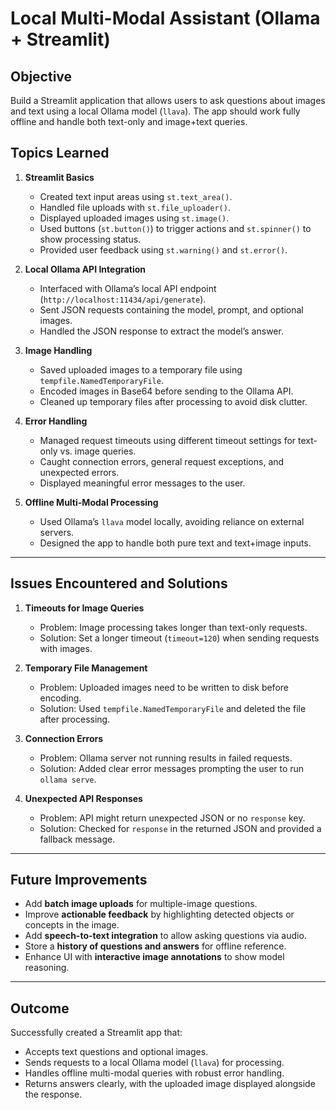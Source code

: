 # Local Multi-Modal Assistant (Ollama + Streamlit)

## Objective
Build a Streamlit application that allows users to ask questions about images and text using a local Ollama model (`llava`). The app should work fully offline and handle both text-only and image+text queries.

## Topics Learned
1. **Streamlit Basics**  
   - Created text input areas using `st.text_area()`.  
   - Handled file uploads with `st.file_uploader()`.  
   - Displayed uploaded images using `st.image()`.  
   - Used buttons (`st.button()`) to trigger actions and `st.spinner()` to show processing status.  
   - Provided user feedback using `st.warning()` and `st.error()`.

2. **Local Ollama API Integration**  
   - Interfaced with Ollama’s local API endpoint (`http://localhost:11434/api/generate`).  
   - Sent JSON requests containing the model, prompt, and optional images.  
   - Handled the JSON response to extract the model’s answer.

3. **Image Handling**  
   - Saved uploaded images to a temporary file using `tempfile.NamedTemporaryFile`.  
   - Encoded images in Base64 before sending to the Ollama API.  
   - Cleaned up temporary files after processing to avoid disk clutter.

4. **Error Handling**  
   - Managed request timeouts using different timeout settings for text-only vs. image queries.  
   - Caught connection errors, general request exceptions, and unexpected errors.  
   - Displayed meaningful error messages to the user.

5. **Offline Multi-Modal Processing**  
   - Used Ollama’s `llava` model locally, avoiding reliance on external servers.  
   - Designed the app to handle both pure text and text+image inputs.

---

## Issues Encountered and Solutions
1. **Timeouts for Image Queries**  
   - Problem: Image processing takes longer than text-only requests.  
   - Solution: Set a longer timeout (`timeout=120`) when sending requests with images.

2. **Temporary File Management**  
   - Problem: Uploaded images need to be written to disk before encoding.  
   - Solution: Used `tempfile.NamedTemporaryFile` and deleted the file after processing.

3. **Connection Errors**  
   - Problem: Ollama server not running results in failed requests.  
   - Solution: Added clear error messages prompting the user to run `ollama serve`.

4. **Unexpected API Responses**  
   - Problem: API might return unexpected JSON or no `response` key.  
   - Solution: Checked for `response` in the returned JSON and provided a fallback message.

---

## Future Improvements
- Add **batch image uploads** for multiple-image questions.  
- Improve **actionable feedback** by highlighting detected objects or concepts in the image.  
- Add **speech-to-text integration** to allow asking questions via audio.  
- Store a **history of questions and answers** for offline reference.  
- Enhance UI with **interactive image annotations** to show model reasoning.

---

## Outcome
Successfully created a Streamlit app that:
- Accepts text questions and optional images.  
- Sends requests to a local Ollama model (`llava`) for processing.  
- Handles offline multi-modal queries with robust error handling.  
- Returns answers clearly, with the uploaded image displayed alongside the response.
